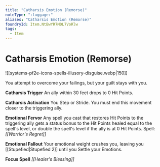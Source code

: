 ```yaml
---
title: "Catharsis Emotion (Remorse)"
noteType: ":luggage:"
aliases: "Catharsis Emotion (Remorse)"
foundryId: Item.NtBwYR7M0L7VoRlw
tags:
  - Item
---
```


# Catharsis Emotion (Remorse)
![[systems-pf2e-icons-spells-illusory-disguise.webp|150]]

You attempt to overcome your failings, but your guilt stays with you.

**Catharsis Trigger** An ally within 30 feet drops to 0 Hit Points.

**Catharsis Activation** You Step or Stride. You must end this movement closer to the triggering ally.

**Emotional Fervor** Any spell you cast that restores Hit Points to the triggering ally gets a status bonus to the Hit Points healed equal to the spell's level, or double the spell's level if the ally is at 0 Hit Points. Spell: _[[Warrior's Regret]]_

**Emotional Fallout** Your emotional weight crushes you, leaving you [[Stupefied|Stupefied 2]] until you Settle your Emotions.

**Focus Spell** _[[Healer's Blessing]]_
